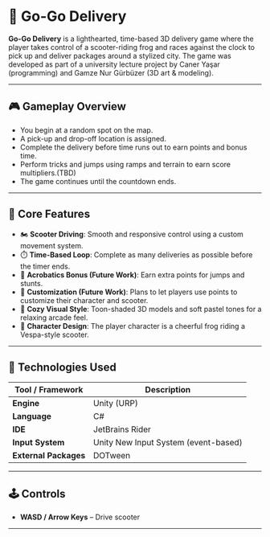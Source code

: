 # 🛵 Go-Go Delivery

**Go-Go Delivery** is a lighthearted, time-based 3D delivery game where the player takes control of a scooter-riding frog and races against the clock to pick up and deliver packages around a stylized city. The game was developed as part of a university lecture project by Caner Yaşar (programming) and Gamze Nur Gürbüzer (3D art & modeling).

---

## 🎮 Gameplay Overview

- You begin at a random spot on the map.
- A pick-up and drop-off location is assigned.
- Complete the delivery before time runs out to earn points and bonus time.
- Perform tricks and jumps using ramps and terrain to earn score multipliers.(TBD)
- The game continues until the countdown ends.

---

## 🧩 Core Features

- 🏍️ **Scooter Driving**: Smooth and responsive control using a custom movement system.
- ⏱️ **Time-Based Loop**: Complete as many deliveries as possible before the timer ends.
- 💫 **Acrobatics Bonus (Future Work)**: Earn extra points for jumps and stunts.
- 💾 **Customization (Future Work)**: Plans to let players use points to customize their character and scooter.
- 🎨 **Cozy Visual Style**: Toon-shaded 3D models and soft pastel tones for a relaxing arcade feel.
- 🐸 **Character Design**: The player character is a cheerful frog riding a Vespa-style scooter.

---

## 🔧 Technologies Used

| Tool / Framework     | Description                             |
|----------------------|-----------------------------------------|
| **Engine**           | Unity (URP)                             |
| **Language**         | C#                                      |
| **IDE**              | JetBrains Rider                         |
| **Input System**     | Unity New Input System (event-based)    |
| **External Packages**         | DOTween                                 |

---

## 🕹️ Controls

- **WASD / Arrow Keys** – Drive scooter  

---
